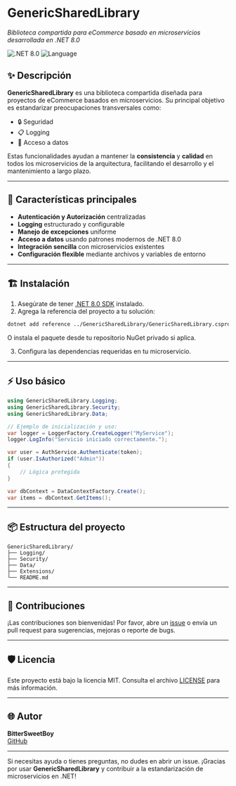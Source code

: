 # GenericSharedLibrary

_Biblioteca compartida para eCommerce basado en microservicios desarrollada en .NET 8.0_

![.NET 8.0](https://img.shields.io/badge/.NET-8.0-purple?logo=dotnet)
![Language](https://img.shields.io/badge/language-C%23-239120?logo=c-sharp)

## ✨ Descripción

**GenericSharedLibrary** es una biblioteca compartida diseñada para proyectos de eCommerce basados en microservicios. Su principal objetivo es estandarizar preocupaciones transversales como:

- 🔒 Seguridad  
- 📋 Logging  
- 💾 Acceso a datos  

Estas funcionalidades ayudan a mantener la **consistencia** y **calidad** en todos los microservicios de la arquitectura, facilitando el desarrollo y el mantenimiento a largo plazo.

---

## 🚀 Características principales

- **Autenticación y Autorización** centralizadas
- **Logging** estructurado y configurable
- **Manejo de excepciones** uniforme
- **Acceso a datos** usando patrones modernos de .NET 8.0
- **Integración sencilla** con microservicios existentes
- **Configuración flexible** mediante archivos y variables de entorno

---

## 🏗️ Instalación

1. Asegúrate de tener [.NET 8.0 SDK](https://dotnet.microsoft.com/en-us/download/dotnet/8.0) instalado.
2. Agrega la referencia del proyecto a tu solución:

```bash
dotnet add reference ../GenericSharedLibrary/GenericSharedLibrary.csproj
```
O instala el paquete desde tu repositorio NuGet privado si aplica.

3. Configura las dependencias requeridas en tu microservicio.

---

## ⚡ Uso básico

```csharp
using GenericSharedLibrary.Logging;
using GenericSharedLibrary.Security;
using GenericSharedLibrary.Data;

// Ejemplo de inicialización y uso:
var logger = LoggerFactory.CreateLogger("MyService");
logger.LogInfo("Servicio iniciado correctamente.");

var user = AuthService.Authenticate(token);
if (user.IsAuthorized("Admin"))
{
    // Lógica protegida
}

var dbContext = DataContextFactory.Create();
var items = dbContext.GetItems();
```

---

## 📦 Estructura del proyecto

```
GenericSharedLibrary/
├── Logging/
├── Security/
├── Data/
├── Extensions/
└── README.md
```

---

## 📝 Contribuciones

¡Las contribuciones son bienvenidas! Por favor, abre un [issue](https://github.com/BitterSweetBoy/GenericSharedLibrary/issues) o envía un pull request para sugerencias, mejoras o reporte de bugs.

---

## 🛡️ Licencia

Este proyecto está bajo la licencia MIT. Consulta el archivo [LICENSE](LICENSE) para más información.

---

## 🌐 Autor

**BitterSweetBoy**  
[GitHub](https://github.com/BitterSweetBoy)

---

Si necesitas ayuda o tienes preguntas, no dudes en abrir un issue. ¡Gracias por usar **GenericSharedLibrary** y contribuir a la estandarización de microservicios en .NET!
